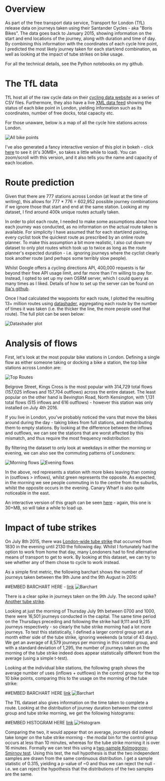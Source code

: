 # Overview

As part of the free transport data service, Transport for London (TfL) release data on journeys taken using their Santander Cycles - aka "Boris Bikes". The data goes back to January 2015, showing information on the start and end locations of the journey, along with duration and time of day. By combining this information with the coordinates of each cycle hire point, I predicted the most likely journey taken for each start/end combination, as well as looking at the impact of tube strikes on bike usage.

For all the technical details, see the Python notebooks on my github.

# The TfL data

TfL host all of the raw cycle data on their [cycling data website](http://cycling.data.tfl.gov.uk/) as a series of CSV files. Furthermore, they also have a live [XML data feed](https://tfl.gov.uk/tfl/syndication/feeds/cycle-hire/livecyclehireupdates.xml) showing the status of each bike point in London, yielding information such as its coordinates, number of free docks, total capacity etc. 

For those unaware, below is a map of all the cycle hire stations across London. 

![All bike points](bike_points.png)

I've also generated a fancy interactive version of this plot in bokeh - click [here](https://charlie1347.github.io/TfL_bikes/bokeh_plots/bike_points.html) to see it (it's 30MB+, so takes a little while to load). You can zoom/scroll with this version, and it also tells you the name and capacity of each location.

# Route prediction

Given that there are 777 stations across London (at least at the time of writing), this allows for 777 * 776 = 602,952 possible journey combinations if we ignore those that start and end at the same station. Looking at my dataset, I find around 400k unique routes actually taken.

In order to plot each route, I needed to make some assumptions about how each journey was conducted, as no information on the actual route taken is available. For simplicity I have assumed that for each start/end pairing, every cyclist took the quickest route as prescribed by an online route planner. To make this assumption a bit more realistic, I also cut down my dataset to only plot routes which took up to twice as long as the route planner's expected duration - i.e. ignoring journeys where the cyclist clearly took another route (and perhaps some terribly slow people).

Whilst Google offers a cycling directions API, 400,000 requests is far beyond their free API usage limit, and far more than I'm willing to pay for. Instead, I opted to set up my own OSRM server, which I could query as many times as I liked. Details of how to set up the server can be found on [Ilia's github](https://github.com/ilkarman/Movement-Visualisations/blob/master/01_TFL_Bikes/setup_osrm_vm.txt). 

Once I had calculated the waypoints for each route, I plotted the resulting 13+ million routes using [datashader](https://github.com/bokeh/datashader), aggregating each route by the number of times it was taken (i.e. the thicker the line, the more people used that route). The full plot can be seen below:

![Datashader plot](datashader_plot.PNG)

# Analysis of flows

First, let's look at the most popular bike stations in London. Defining a single flow as either someone taking or docking a bike a station, the top bike stations across London are: 

![Top Routes](top_routes.png)

Belgrove Street, Kings Cross is the most popular with 314,729 total flows (157,025 inflows and 157,704 outflows) across the entire dataset. The least popular on the other hand is Bevington Road, North Kensington, with 1,131 total flows (515 inflows and 616 outflows) - however this station was only installed on July 4th 2016.

If you live in London, you've probably noticed the vans that move the bikes around during the day - taking bikes from full stations, and redistributing them to empty stations. By looking at the difference between the inflows and outflows, we can see the stations that are worst affected by this mismatch, and thus require the most frequency redistribution:

By filtering the dataset to only look at weekdays in either the morning or evening, we can also see the commuting patterns of Londoners:

![Morning flows](mornings.png)
![Evening flows](evenings.png)

In the above, red represents a station with more bikes leaving than coming in (outflows > inflows), whilst green represents the opposite. As expected, in the morning we see people commuting in to the centre from the suburbs, whilst the opposite occurs in the evening. Canary Wharf is also quite noticeable in the east. 

An interactive version of this graph can be seen [here](https://charlie1347.github.io/TfL_bikes/bokeh_plots/mornings_evenings.html) - again, this one is 30+MB, so will take a while to load up. 

# Impact of tube strikes

On July 8th 2015, there was [London-wide tube strike](http://www.bbc.co.uk/news/uk-england-london-33440369) that occurred from 1830 in the evening until 2130 the following day. Whilst I fortunately had the option to work from home that day, many Londoners had to find alternative means of transport to get to work. By looking at this dataset, we can try to see whether any of them chose to cycle to work instead.

As a simple first metric, the following barchart shows the number of journeys taken between the 9th June and the 9th August in 2015:

##EMBED BARCHART HERE - [link](https://charlie1347.github.io/TfL_bikes/bokeh_plots/journeys_per_day.html)
![Barchart](journeys_per_day.png)

There is a clear spike in journeys taken on the 9th July. The second spike? [Another tube strike](http://www.bbc.co.uk/news/live/uk-england-london-33674627).

Looking at just the morning of Thursday July 9th between 0700 and 1000, there were 16,501 journeys conducted in the capital. The same time period on the Thursdays preceding and following the strike had 9,111 and 9,215 journeys respectively - so clearly the tube strike morning had a lot more journeys. To test this statistically, I defined a larger control group set at a month either side of the tube strike, ignoring weekends (a total of 43 days). We get an average of 8,579 journeys per morning in this control group, and with a standard deviation of 1,295, the number of journeys taken on the morning of the tube strike indeed does appear statistically different from the average (using a simple t-test).

Looking at the individual bike stations, the following graph shows the average number of uses (inflows + outflows) in the control group for the top 10 bike points, comparing this to the usage on the morning of the tube strike:

##EMBED BARCHART HERE [link](https://charlie1347.github.io/TfL_bikes/bokeh_plots/top_stations.html)
![Barchart](top_stations.png)

The TfL dataset also gives information on the time taken to complete a route. Looking at the distribution of journey duration between the control group and tube strike morning, we get the following histograms:

##EMBED HISTOGRAM HERE [link](https://charlie1347.github.io/TfL_bikes/bokeh_plots/histogram.html)
![Histogram](histogram.png)

Comparing the two, it would appear that on average, journeys did indeed take longer on the tube strike morning - the modal bin for the control group occurs at less than 10 minutes, whereas for the tube strike morning it is over 16 minutes. Formally we can test this using a [two-sample Kolmogorov-Smirnov test](https://en.wikipedia.org/wiki/Kolmogorov%E2%80%93Smirnov_test#Two-sample_Kolmogorov.E2.80.93Smirnov_test). Using this test, the null hypothesis is that the two independent samples are drawn from the same continuous distribution. I get a sample statistic of 0.315, yielding a p-value of ~0 and thus we can reject the null - i.e. we can reject the hypothesis that the distributions of the two samples are the same.
